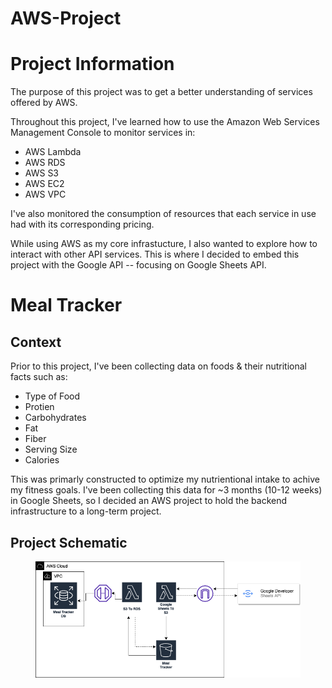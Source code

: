 # AWS-Project

# Project Information
The purpose of this project was to get a better understanding of services offered by AWS.

Throughout this project, I've learned how to use the Amazon Web Services Management Console to monitor services in:
* AWS Lambda
* AWS RDS
* AWS S3
* AWS EC2
* AWS VPC

I've also monitored the consumption of resources that each service in use had with its corresponding pricing.

While using AWS as my core infrastucture, I also wanted to explore how to interact with other API services.
This is where I decided to embed this project with the Google API -- focusing on Google Sheets API.

# Meal Tracker 
## Context
Prior to this project, I've been collecting data on foods & their nutritional facts such as:
* Type of Food
* Protien
* Carbohydrates
* Fat
* Fiber
* Serving Size
* Calories

This was primarly constructed to optimize my nutrientional intake to achive my fitness goals.
I've been collecting this data for ~3 months (10-12 weeks) in Google Sheets, so I decided an AWS project to hold the backend infrastructure to a long-term project. 

## Project Schematic
<figure>
<img src="/images/AWSProjectLayout.drawio.png" alt="AWS Diagram">
</figure>

